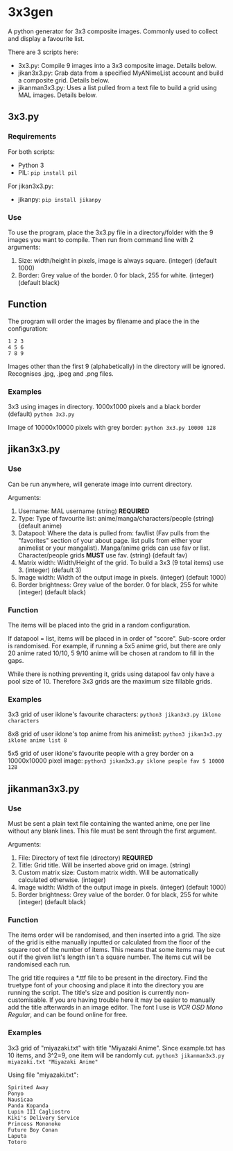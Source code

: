 # 3x3gen

A python generator for 3x3 composite images. Commonly used to collect and display a favourite list.

There are 3 scripts here:
- 3x3.py: Compile 9 images into a 3x3 composite image. Details below.
- jikan3x3.py: Grab data from a specified MyANimeList account and build a composite grid. Details below.
- jikanman3x3.py: Uses a list pulled from a text file to build a grid using MAL images. Details below.

## 3x3.py

### Requirements

For both scripts:

- Python 3
- PIL: `pip install pil`

For jikan3x3.py:

- jikanpy: `pip install jikanpy`

### Use

To use the program, place the 3x3.py file in a directory/folder with the 9 images you want to compile. Then run from command line with 2 arguments:

1. Size: width/height in pixels, image is always square. (integer) (default 1000)
2. Border: Grey value of the border. 0 for black, 255 for white. (integer) (default black)

## Function

The program will order the images by filename and place the in the configuration:

```
1 2 3
4 5 6
7 8 9
```

Images other than the first 9 (alphabetically) in the directory will be ignored. Recognises .jpg, .jpeg and .png files.

### Examples

3x3 using images in directory. 1000x1000 pixels and a black border (default)
`python 3x3.py`

Image of 10000x10000 pixels with grey border:
`python 3x3.py 10000 128`

## jikan3x3.py

### Use

Can be run anywhere, will generate image into current directory.

Arguments:

1. Username: MAL username (string) **REQUIRED**
2. Type: Type of favourite list: anime/manga/characters/people (string) {default anime)
3. Datapool: Where the data is pulled from: fav/list (Fav pulls from the "favorites" section of your about page. list pulls from either your animelist or your mangalist). Manga/anime grids can use fav or list. Character/people grids **MUST** use fav. (string) (default fav)
4. Matrix width: Width/Height of the grid. To build a 3x3 (9 total items) use 3. (integer) (default 3)
5. Image width: Width of the output image in pixels. (integer) (default 1000)
6. Border brightness: Grey value of the border. 0 for black, 255 for white (integer) (default black)

### Function

The items will be placed into the grid in a random configuration.

If datapool = list, items will be placed in in order of "score". Sub-score order is randomised. For example, if running a 5x5 anime grid, but there are only 20 anime rated 10/10, 5 9/10 anime will be chosen at random to fill in the gaps.

While there is nothing preventing it, grids using datapool fav only have a pool size of 10. Therefore 3x3 grids are the maximum size fillable grids.

### Examples

3x3 grid of user iklone's favourite characters:
`python3 jikan3x3.py iklone characters`

8x8 grid of user iklone's top anime from his animelist:
`python3 jikan3x3.py iklone anime list 8`

5x5 grid of user iklone's favourite people with a grey border on a 10000x10000 pixel image:
`python3 jikan3x3.py iklone people fav 5 10000 128`

## jikanman3x3.py

### Use

Must be sent a plain text file containing the wanted anime, one per line without any blank lines. This file must be sent through the first argument.

Arguments:

1. File: Directory of text file (directory) **REQUIRED**
2. Title: Grid title. Will be inserted above grid on image. (string)
3. Custom matrix size: Custom matrix width. Will be automatically calculated otherwise. (integer)
4. Image width: Width of the output image in pixels. (integer) (default 1000)
5. Border brightness: Grey value of the border. 0 for black, 255 for white (integer) (default black)

### Function

The items order will be randomised, and then inserted into a grid. The size of the grid is eithe manually inputted or calculated from the floor of the square root of the number of items. This means that some items may be cut out if the given list's length isn't a square number. The items cut will be randomised each run.

The grid title requires a \*.ttf file to be present in the directory. Find the truetype font of your choosing and place it into the directory you are running the script. The title's size and position is currently non-customisable. If you are having trouble here it may be easier to manually add the title afterwards in an image editor. The font I use is *VCR OSD Mono Regular*, and can be found online for free.

### Examples

3x3 grid of "miyazaki.txt" with title "Miyazaki Anime". Since example.txt has 10 items, and 3^2=9, one item will be randomly cut.
`python3 jikanman3x3.py miyazaki.txt "Miyazaki Anime"`

Using file "miyazaki.txt":
```
Spirited Away
Ponyo
Nausicaa
Panda Kopanda
Lupin III Cagliostro
Kiki's Delivery Service
Princess Mononoke
Future Boy Conan
Laputa
Totoro
```
